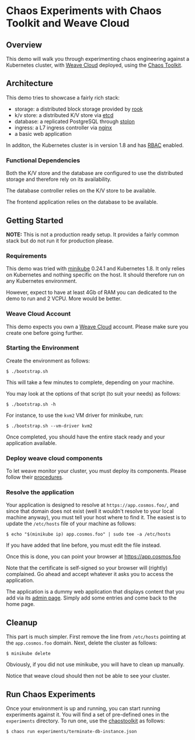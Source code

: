 # Chaos Experiments with Chaos Toolkit and Weave Cloud

## Overview

This demo will walk you through experimenting chaos engineering against a
Kubernetes cluster, with [Weave Cloud][weavecloud] deployed, using the
[Chaos Toolkit][chaostoolkit].

[chaostoolkit]: http://chaostoolkit.org/
[weavecloud]: https://cloud.weave.works/
[rook]: https://rook.io/
[stolon]: http://stolon.io/
[nginx]: https://github.com/kubernetes/ingress-nginx
[etcd]: https://github.com/coreos/etcd
[rbac]: https://kubernetes.io/docs/admin/authorization/rbac/
[minikube]: https://github.com/kubernetes/minikube

## Architecture

This demo tries to showcase a fairly rich stack:

* storage: a distributed block storage provided by [rook][rook]
* k/v store: a distributed K/V store via [etcd][etcd]
* database: a replicated PostgreSQL through [stolon][stolon]
* ingress: a L7 ingress controller via [nginx][nginx]
* a basic web application

In additon, the Kubernetes cluster is in version 1.8 and has [RBAC][rbac]
enabled.

### Functional Dependencies

Both the K/V store and the database are configured to use the distributed
storage and therefore rely on its availability.

The database controller relies on the K/V store to be available.

The frontend application relies on the database to be available.

## Getting Started

**NOTE:** This is not a production ready setup. It provides a fairly common
stack but do not run it for production please.

### Requirements

This demo was tried with [minikube][minikube] 0.24.1 and Kubernetes 1.8. It
only relies on Kubernetes and nothing specific on the host. It should therefore
run on any Kubernetes environment.

However, expect to have at least 4Gb of RAM you can dedicated to the demo
to run and 2 VCPU. More would be better.

### Weave Cloud Account

This demo expects you own a [Weave Cloud][weavecloud] account. Please make sure
you create one before going further.

### Starting the Environment

Create the environment as follows:

```console
$ ./bootstrap.sh
```

This will take a few minutes to complete, depending on your machine.

You may look at the options of that script (to suit your needs) as follows:

```console
$ ./bootstrap.sh -h
```

For instance, to use the `kvm2` VM driver for minikube, run:

```console
$ ./bootstrap.sh --vm-driver kvm2
```

Once completed, you should have the entire stack ready and your application
available.

### Deploy weave cloud components

To let weave monitor your cluster, you must deploy its components. Please
follow their [procedures][weavecloud].

### Resolve the application

Your application is designed to resolve at `https://app.cosmos.foo/`, and since
that domain does not exist (well it wouldn't resolve to your local machine
anyway), you must tell your host where to find it. The easiest is to update
the `/etc/hosts` file of your machine as follows:

```console
$ echo "$(minikube ip) app.cosmos.foo" | sudo tee -a /etc/hosts
```

If you have added that line before, you must edit the file instead.

Once this is done, you can point your browser at https://app.cosmos.foo

Note that the certificate is self-signed so your browser will (rightly)
complained. Go ahead and accept whatever it asks you to access the application.

The application is a dummy web application that displays content that you add
via its [admin page][admin]. Simply add some entries and come back to the home
page.

[admin]: https://app.cosmos.foo/admin/star/

## Cleanup

This part is much simpler. First remove the line from `/etc/hosts` pointing
at the `app.cosmos.foo` domain. Next, delete the cluster as follows:

```console
$ minikube delete
```

Obviously, if you did not use minikube, you will have to clean up manually.

Notice that weave cloud should then not be able to see your cluster.

## Run Chaos Experiments

Once your environment is up and running, you can start running experiments
against it. You will find a set of pre-defined ones in the `experiments`
directory. To run one, use the [chaostoolkit][chaostoolkit] as follows:

```console
$ chaos run experiments/terminate-db-instance.json
```



